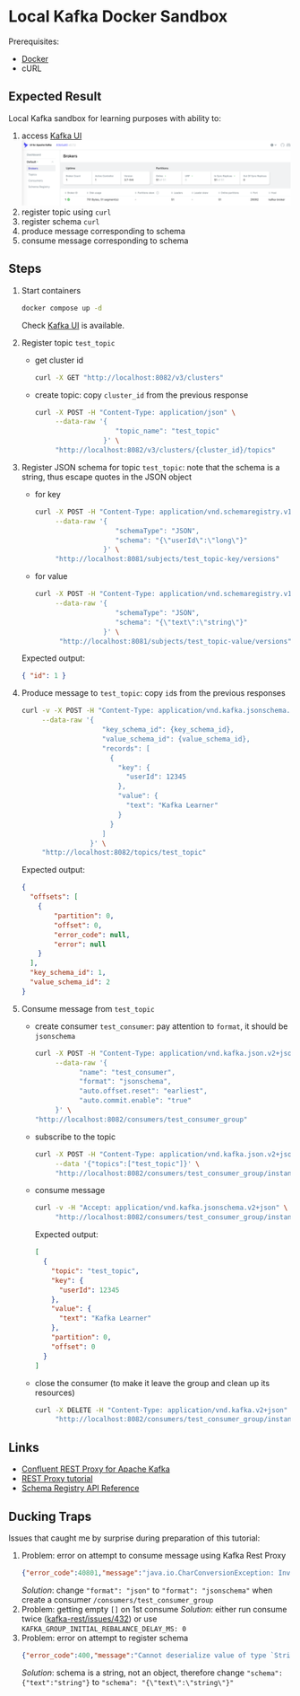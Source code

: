 # Local Kafka Docker Sandbox

Prerequisites:

* [Docker](https://www.docker.com/)
* cURL

## Expected Result

Local Kafka sandbox for learning purposes with ability to:

1. access [Kafka UI](http://localhost:8098/)
    ![](./img/kafka-ui.png)
2. register topic using `curl`
3. register schema `curl`
4. produce message corresponding to schema
5. consume message corresponding to schema

## Steps

1. Start containers

    ```bash
    docker compose up -d 
    ```
    Check [Kafka UI](http://localhost:8098/) is available.

2. Register topic `test_topic`
   * get cluster id
        ```bash
        curl -X GET "http://localhost:8082/v3/clusters"
        ```
   * create topic: copy `cluster_id` from the previous response
        ```bash
        curl -X POST -H "Content-Type: application/json" \
             --data-raw '{
                            "topic_name": "test_topic"
                         }' \
             "http://localhost:8082/v3/clusters/{cluster_id}/topics"
        ```
3. Register JSON schema for topic `test_topic`: note that the schema is a string, thus escape quotes in the JSON object
   * for key
        ```bash
        curl -X POST -H "Content-Type: application/vnd.schemaregistry.v1+json" \
             --data-raw '{
                            "schemaType": "JSON",
                            "schema": "{\"userId\":\"long\"}"
                         }' \
             "http://localhost:8081/subjects/test_topic-key/versions"
        ```
   * for value
        ```bash
        curl -X POST -H "Content-Type: application/vnd.schemaregistry.v1+json" \
             --data-raw '{
                            "schemaType": "JSON",
                            "schema": "{\"text\":\"string\"}"
                         }' \
              "http://localhost:8081/subjects/test_topic-value/versions"
        ```
    Expected output:

      ```json
      { "id": 1 }
      ```

4. Produce message to `test_topic`: copy `id`s from the previous responses 

    ```bash
    curl -v -X POST -H "Content-Type: application/vnd.kafka.jsonschema.v2+json" \
         --data-raw '{
                        "key_schema_id": {key_schema_id},
                        "value_schema_id": {value_schema_id},
                        "records": [
                          {
                            "key": {
                              "userId": 12345
                            },
                            "value": {
                              "text": "Kafka Learner"
                            }
                          }
                        ]
                     }' \
         "http://localhost:8082/topics/test_topic"
    ```
    Expected output:

    ```json
    {
      "offsets": [
        {
            "partition": 0,
            "offset": 0,
            "error_code": null,
            "error": null
        }
      ],
      "key_schema_id": 1,
      "value_schema_id": 2
    }
    ```
5. Consume message from `test_topic`
   * create consumer `test_consumer`: pay attention to `format`, it should be `jsonschema`
     ```bash
     curl -X POST -H "Content-Type: application/vnd.kafka.json.v2+json" \
          --data-raw '{
                "name": "test_consumer",
                "format": "jsonschema",
                "auto.offset.reset": "earliest",
                "auto.commit.enable": "true"
          }' \
     "http://localhost:8082/consumers/test_consumer_group"
     ```
   * subscribe to the topic
     ```bash
     curl -X POST -H "Content-Type: application/vnd.kafka.json.v2+json" \
          --data '{"topics":["test_topic"]}' \
          "http://localhost:8082/consumers/test_consumer_group/instances/test_consumer/subscription"
     ```
   * consume message
     ```bash
     curl -v -H "Accept: application/vnd.kafka.jsonschema.v2+json" \
          "http://localhost:8082/consumers/test_consumer_group/instances/test_consumer/records"
     ```
     Expected output:
     ```json
     [
       {
         "topic": "test_topic",
         "key": {
           "userId": 12345
         },
         "value": {
           "text": "Kafka Learner"
         },
         "partition": 0,
         "offset": 0
       }
     ]
     ```
   * close the consumer (to make it leave the group and clean up its resources)
     ```bash
     curl -X DELETE -H "Content-Type: application/vnd.kafka.v2+json" \
          "http://localhost:8082/consumers/test_consumer_group/instances/test_consumer"
     ```

## Links

* [Confluent REST Proxy for Apache Kafka](https://docs.confluent.io/platform/current/kafka-rest/index.html)
* [REST Proxy tutorial](https://developer.confluent.io/get-started/rest/)
* [Schema Registry API Reference](https://docs.confluent.io/platform/current/schema-registry/develop/api.html)

## Ducking Traps

Issues that caught me by surprise during preparation of this tutorial:

1. Problem: error on attempt to consume message using Kafka Rest Proxy
    ```json
    {"error_code":40801,"message":"java.io.CharConversionException: Invalid UTF-32 character..."}
    ```
   _Solution_: change `"format": "json"` to `"format": "jsonschema"` when create a consumer `/consumers/test_consumer_group`
2. Problem: getting empty `[]` on 1st consume
   _Solution_: either run consume twice ([kafka-rest/issues/432](https://github.com/confluentinc/kafka-rest/issues/432)) or use `KAFKA_GROUP_INITIAL_REBALANCE_DELAY_MS: 0`
3. Problem: error on attempt to register schema
    ```json
    {"error_code":400,"message":"Cannot deserialize value of type `String` from Object value (token `JsonToken.START_OBJECT`)"}
    ```
   _Solution_: schema is a string, not an object, therefore change `"schema": {"text":"string"}` to `"schema": "{\"text\":\"string\"}"`